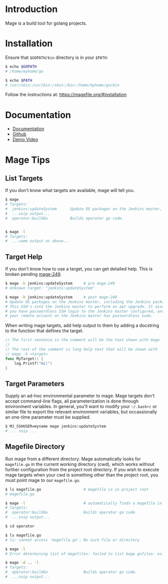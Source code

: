 # Introduction

Mage is a build tool for golang projects.

# Installation

Ensure that `$GOPATH/bin` directory is in your `$PATH`:
``` bash
$ echo $GOPATH
# /home/myhome/go

$ echo $PATH
# /usr/sbin:/usr/bin:/sbin:/bin:/home/myhome/go/bin

```

Follow the instructions at: https://magefile.org/#installation

# Documentation

* [Documentation](https://magefile.org/)
* [Github](https://github.com/magefile/mage)
* [Demo Video](https://www.youtube.com/watch?v=Hoga60EF_1U)

# Mage Tips

## List Targets
If you don't know what targets are available, mage will tell you.
```bash
$ mage
# Targets:
#  jenkins:updateSystem      Update OS packages on the Jenkins master, including the Jenkins package.
#  ...snip output...
#  operator:buildGo          Builds operator go code.


$ mage -l
# Targets:
#  ...same output as above...
```

## Target Help
If you don't know how to use a target, you can get detailed help. This is
broken pending [mage-249](https://github.com/magefile/mage/issues/249).
``` bash
$ mage -h jenkins:updateSystem     # pre mage-249
# Unknown target: "jenkins:updateSystem"

$ mage -h jenkins:updateSystem     # post mage-249
# Update OS packages on the Jenkins master, including the Jenkins package.
# This SSH's into the Jenkins master to perform an apt upgrade. It assumes that
# you have passwordless SSH login to the Jenkins master configured, and that
# your remote account on the Jenkins master has passwordless sudo.
```

When writing mage targets, add help output to them by adding a docstring to
the function that defines the target.
``` go
// The first sentence in the comment will be the text shown with mage -l.
//
// The rest of the comment is long help text that will be shown with
// mage -h <target>
func MyTarget() {
    log.Printf("Hi!")
}
```

## Target Parameters
Supply an ad-hoc environmental parameter to mage. Mage targets don't accept
command-line flags, all parameterization is done through environment variables.
In general, you'll want to modify your `~/.bashrc` or similar file to export
the relevant environment variables, but occassionally an one-time parameter
must be supplied.
``` bash
$ MJ_SSHUSER=myname mage jenkins:updateSystem
# ... snip ...
```

## Magefile Directory
Run mage from a different directory. Mage automatically looks for `magefile.go`
in the current working directory (cwd), which works without further
configuration from the project root directory. If you wish to execute mage
targets when your cwd is something other than the project root, you must point
mage to our `magefile.go`.
``` bash
$ ls magefile.go                   # magefile is in project root
# magefile.go

$ mage -l                          # automatically finds a magefile in the cwd
# Targets:
#  operator:buildGo                Builds operator go code.
#  ...snip output...

$ cd operator

$ ls magefile.go
# ls: cannot access 'magefile.go': No such file or directory

$ mage -l
# Error determining list of magefiles: failed to list mage gofiles: exit status 1:

$ mage -d .. -l
# Targets:
#  operator:buildGo                Builds operator go code.
#  ...snip output...
```
